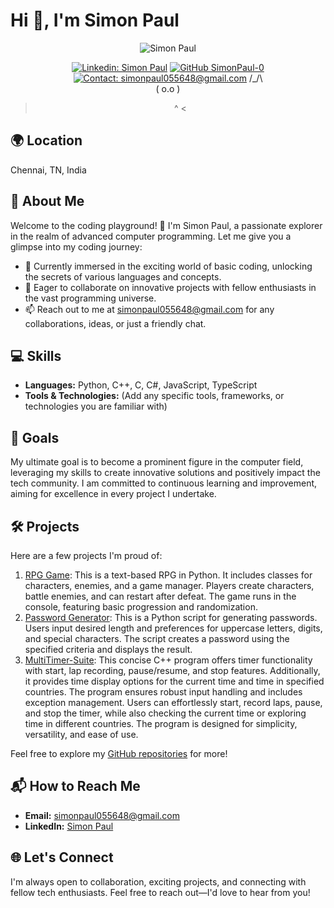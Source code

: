 # Hi 👋, I'm Simon Paul 

<p align="center">
  <img src="https://your-profile-image-url.jpg" alt="Simon Paul">
</p>

<div align="center">
  
  [![Linkedin: Simon Paul](https://img.shields.io/badge/-SimonPaul-blue?style=flat-square&logo=Linkedin&logoColor=white&link=https://www.linkedin.com/in/simon-paul-4735b32a9/)](https://www.linkedin.com/in/simon-paul-4735b32a9/)
  [![GitHub SimonPaul-0](https://img.shields.io/github/followers/SimonPaul-0?label=followers&style=social)](https://github.com/SimonPaul-0?tab=followers)
  [![Contact: simonpaul055648@gmail.com](https://img.shields.io/badge/Contact-simonpaul055648%40gmail.com-green)](mailto:simonpaul055648@gmail.com)
 /\_/\  
( o.o ) 
 > ^ <
</div>

## 🌍 Location

Chennai, TN, India

## 🚀 About Me

Welcome to the coding playground! 🚀 I'm Simon Paul, a passionate explorer in the realm of advanced computer programming. Let me give you a glimpse into my coding journey:

- 🌱 Currently immersed in the exciting world of basic coding, unlocking the secrets of various languages and concepts.
- 💞️ Eager to collaborate on innovative projects with fellow enthusiasts in the vast programming universe.
- 📫 Reach out to me at [simonpaul055648@gmail.com](mailto:simonpaul055648@gmail.com) for any collaborations, ideas, or just a friendly chat.

## 💻 Skills

- **Languages:** Python, C++, C, C#, JavaScript, TypeScript
- **Tools & Technologies:** (Add any specific tools, frameworks, or technologies you are familiar with)

## 🚀 Goals

My ultimate goal is to become a prominent figure in the computer field, leveraging my skills to create innovative solutions and positively impact the tech community. I am committed to continuous learning and improvement, aiming for excellence in every project I undertake.

## 🛠️ Projects

Here are a few projects I'm proud of:

1. [RPG Game](https://github.com/SimonPaul-0/EpicQuest-Text-Based-RPG-Adventure): This is a text-based RPG in Python. It includes classes for characters, enemies, and a game manager. Players create characters, battle enemies, and can restart after defeat. The game runs in the console, featuring basic progression and randomization.
2. [Password Generator](https://github.com/SimonPaul-0/Password-generator): This is a Python script for generating passwords. Users input desired length and preferences for uppercase letters, digits, and special characters. The script creates a password using the specified criteria and displays the result.
3. [MultiTimer-Suite](https://github.com/SimonPaul-0/MultiTimer-Suite): This concise C++ program offers timer functionality with start, lap recording, pause/resume, and stop features. Additionally, it provides time display options for the current time and time in specified countries. The program ensures robust input handling and includes exception management. Users can effortlessly start, record laps, pause, and stop the timer, while also checking the current time or exploring time in different countries. The program is designed for simplicity, versatility, and ease of use.

Feel free to explore my [GitHub repositories](https://github.com/SimonPaul-0?tab=repositories) for more!

## 📬 How to Reach Me

- **Email:** [simonpaul055648@gmail.com](mailto:simonpaul055648@gmail.com)
- **LinkedIn:** [Simon Paul](https://www.linkedin.com/in/simon-paul-4735b32a9/)

## 🌐 Let's Connect

I'm always open to collaboration, exciting projects, and connecting with fellow tech enthusiasts. Feel free to reach out—I'd love to hear from you!

<!-- Optional: Add sections like Contributions, License, or FAQs as needed. -->
